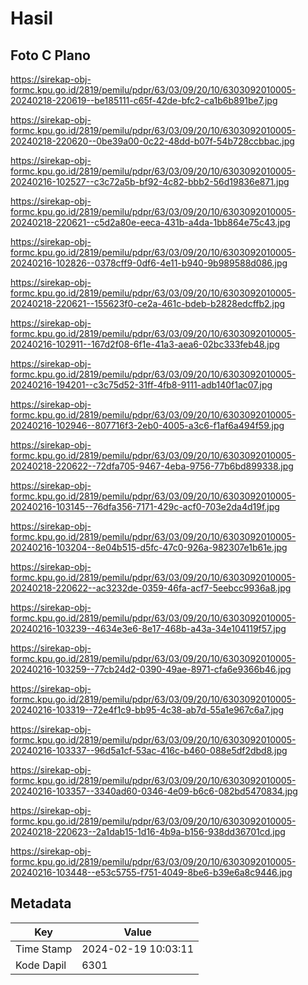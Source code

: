 # Hasil

## Foto C Plano

https://sirekap-obj-formc.kpu.go.id/2819/pemilu/pdpr/63/03/09/20/10/6303092010005-20240218-220619--be185111-c65f-42de-bfc2-ca1b6b891be7.jpg

https://sirekap-obj-formc.kpu.go.id/2819/pemilu/pdpr/63/03/09/20/10/6303092010005-20240218-220620--0be39a00-0c22-48dd-b07f-54b728ccbbac.jpg

https://sirekap-obj-formc.kpu.go.id/2819/pemilu/pdpr/63/03/09/20/10/6303092010005-20240216-102527--c3c72a5b-bf92-4c82-bbb2-56d19836e871.jpg

https://sirekap-obj-formc.kpu.go.id/2819/pemilu/pdpr/63/03/09/20/10/6303092010005-20240218-220621--c5d2a80e-eeca-431b-a4da-1bb864e75c43.jpg

https://sirekap-obj-formc.kpu.go.id/2819/pemilu/pdpr/63/03/09/20/10/6303092010005-20240216-102826--0378cff9-0df6-4e11-b940-9b989588d086.jpg

https://sirekap-obj-formc.kpu.go.id/2819/pemilu/pdpr/63/03/09/20/10/6303092010005-20240218-220621--155623f0-ce2a-461c-bdeb-b2828edcffb2.jpg

https://sirekap-obj-formc.kpu.go.id/2819/pemilu/pdpr/63/03/09/20/10/6303092010005-20240216-102911--167d2f08-6f1e-41a3-aea6-02bc333feb48.jpg

https://sirekap-obj-formc.kpu.go.id/2819/pemilu/pdpr/63/03/09/20/10/6303092010005-20240216-194201--c3c75d52-31ff-4fb8-9111-adb140f1ac07.jpg

https://sirekap-obj-formc.kpu.go.id/2819/pemilu/pdpr/63/03/09/20/10/6303092010005-20240216-102946--807716f3-2eb0-4005-a3c6-f1af6a494f59.jpg

https://sirekap-obj-formc.kpu.go.id/2819/pemilu/pdpr/63/03/09/20/10/6303092010005-20240218-220622--72dfa705-9467-4eba-9756-77b6bd899338.jpg

https://sirekap-obj-formc.kpu.go.id/2819/pemilu/pdpr/63/03/09/20/10/6303092010005-20240216-103145--76dfa356-7171-429c-acf0-703e2da4d19f.jpg

https://sirekap-obj-formc.kpu.go.id/2819/pemilu/pdpr/63/03/09/20/10/6303092010005-20240216-103204--8e04b515-d5fc-47c0-926a-982307e1b61e.jpg

https://sirekap-obj-formc.kpu.go.id/2819/pemilu/pdpr/63/03/09/20/10/6303092010005-20240218-220622--ac3232de-0359-46fa-acf7-5eebcc9936a8.jpg

https://sirekap-obj-formc.kpu.go.id/2819/pemilu/pdpr/63/03/09/20/10/6303092010005-20240216-103239--4634e3e6-8e17-468b-a43a-34e104119f57.jpg

https://sirekap-obj-formc.kpu.go.id/2819/pemilu/pdpr/63/03/09/20/10/6303092010005-20240216-103259--77cb24d2-0390-49ae-8971-cfa6e9366b46.jpg

https://sirekap-obj-formc.kpu.go.id/2819/pemilu/pdpr/63/03/09/20/10/6303092010005-20240216-103319--72e4f1c9-bb95-4c38-ab7d-55a1e967c6a7.jpg

https://sirekap-obj-formc.kpu.go.id/2819/pemilu/pdpr/63/03/09/20/10/6303092010005-20240216-103337--96d5a1cf-53ac-416c-b460-088e5df2dbd8.jpg

https://sirekap-obj-formc.kpu.go.id/2819/pemilu/pdpr/63/03/09/20/10/6303092010005-20240216-103357--3340ad60-0346-4e09-b6c6-082bd5470834.jpg

https://sirekap-obj-formc.kpu.go.id/2819/pemilu/pdpr/63/03/09/20/10/6303092010005-20240218-220623--2a1dab15-1d16-4b9a-b156-938dd36701cd.jpg

https://sirekap-obj-formc.kpu.go.id/2819/pemilu/pdpr/63/03/09/20/10/6303092010005-20240216-103448--e53c5755-f751-4049-8be6-b39e6a8c9446.jpg


## Metadata

| Key        | Value               |
| ---------- | ------------------- |
| Time Stamp | 2024-02-19 10:03:11 |
| Kode Dapil | 6301                |



